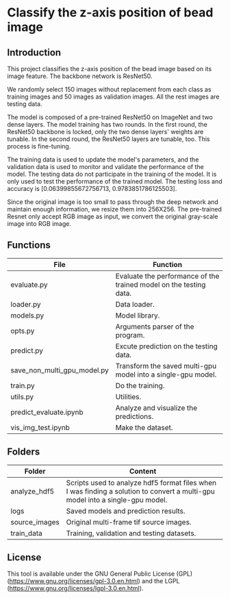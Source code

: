 # Classify the z-axis position of bead image

## Introduction

This project classifies the z-axis position of the bead image based on its image feature. The backbone network is ResNet50.

We randomly select 150 images without replacement from each class as training images and 50 images as validation images. All the rest images are testing data.

The model is composed of a pre-trained ResNet50 on ImageNet and two dense layers. The model training has two rounds. In the first round, the ResNet50 backbone is locked, only the two dense layers' weights are tunable. In the second round, the ResNet50 layers are tunable, too. This process is fine-tuning.

The training data is used to update the model's parameters, and the validation data is used to monitor and validate the performance of the model. The testing data do not participate in the training of the model. It is only used to test the performance of the trained model. The testing loss and accuracy is [0.06399855672756713, 0.9783851786125503].

Since the original image is too small to pass through the deep network and maintain enough information, we resize them into 256X256. The pre-trained Resnet only accept RGB image as input, we convert the original gray-scale image into RGB image.

## Functions

File | Function
-----|---------
evaluate.py | Evaluate the performance of the trained model on the testing data.
loader.py | Data loader.
models.py | Model library.
opts.py | Arguments parser of the program.
predict.py | Excute prediction on the testing data.
save_non_multi_gpu_model.py | Transform the saved multi-gpu model into a single-gpu model.
train.py | Do the training.
utils.py | Utilities.
predict_evaluate.ipynb | Analyze and visualize the predictions.
vis_img_test.ipynb | Make the dataset.

## Folders

Folder | Content
-------|--------
analyze_hdf5 | Scripts used to analyze hdf5 format files when I was finding a solution to convert a multi-gpu model into a single-gpu model.
logs | Saved models and prediction results.
source_images | Original multi-frame tif source images.
train_data | Training, validation and testing datasets.

## License
This tool is available under the GNU General Public License (GPL) (https://www.gnu.org/licenses/gpl-3.0.en.html) and the LGPL (https://www.gnu.org/licenses/lgpl-3.0.en.html).

